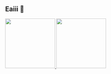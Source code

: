 ## Eaiii 👋 
<a href="https://github.com/Sousa-jp">
<img height="160" src="https://github-readme-stats-eight-theta.vercel.app/api?username=Sousa-jp&show_icons=true&theme=midnight-purple&include_all_commits=true&count_private=true"/>
<img height="160" src="https://github-readme-stats-eight-theta.vercel.app/api/top-langs/?username=Sousa-jp&layout=compact&langs_count=8&theme=midnight-purple&count_private=true"/>
<div>
<!--
**Sousa-jp/sousa-jp** is a ✨ _special_ ✨ repository because its `README.md` (this file) appears on your GitHub profile.

Here are some ideas to get you started:

- 🔭 I’m currently working on ...
- 🌱 I’m currently learning ...
- 👯 I’m looking to collaborate on ...
- 🤔 I’m looking for help with ...
- 💬 Ask me about ...
- 📫 How to reach me: ...
- 😄 Pronouns: ...
- ⚡ Fun fact: ...
-->
